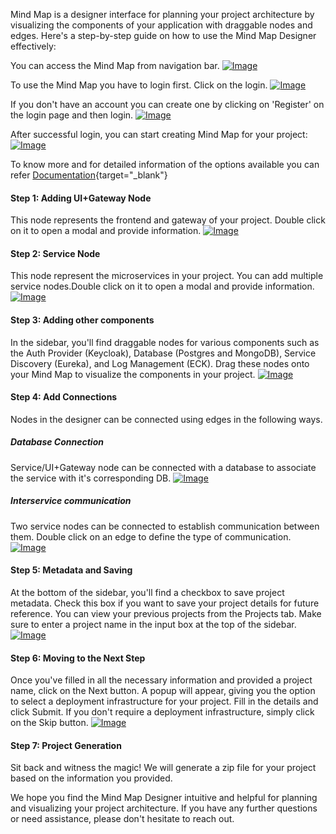 Mind Map is a designer interface for planning your project architecture by visualizing the components of your application with draggable nodes and edges. Here's a step-by-step guide on how to use the Mind Map Designer effectively:

You can access the Mind Map from navigation bar.
<a href="/Images/Navigatetomindmap.png" target="_blank"><img src="/Images/Navigatetomindmap.png" alt="Image"></a>

To use the Mind Map you have to login first. Click on the login.
<a href="/Images/Loginpage.png" target="_blank"><img src="/Images/Loginpage.png" alt="Image"></a>

If you don't have an account you can create one by clicking on 'Register' on the login page and then login.
<a href="/Images/Signup.png" target="_blank"><img src="/Images/Signup.png" alt="Image"></a>

After successful login, you can start creating Mind Map for your project:
<a href="/Images/Mindmappage.png" target="_blank"><img src="/Images/Mindmappage.png" alt="Image"></a>

To know more and for detailed information of the options available you can refer [Documentation](/Documentation/MindMap/mindMap/){target="_blank"}

#### Step 1: Adding UI+Gateway Node
This node represents the frontend and gateway of your project. Double click on it to open a modal and provide information.
<a href="/Images/UIgatewaynode.png" target="_blank"><img src="/Images/UIgatewaynode.png" alt="Image"></a>

#### Step 2: Service Node
This node represent the microservices in your project. You can add multiple service nodes.Double click on it to open a modal and provide information.
<a href="/Images/Servicenode.png" target="_blank"><img src="/Images/Servicenode.png" alt="Image"></a>

#### Step 3: Adding other components
In the sidebar, you'll find draggable nodes for various components such as the Auth Provider (Keycloak), Database (Postgres and MongoDB), Service Discovery (Eureka), and Log Management (ECK). Drag these nodes onto your Mind Map to visualize the components in your project.
<a href="/Images/Othercomponents.png" target="_blank"><img src="/Images/Othercomponents.png" alt="Image"></a>


#### Step 4: Add Connections
Nodes in the designer can be connected using edges in the following ways.
##### Database Connection
Service/UI+Gateway node can be connected with a database to associate the service with it's corresponding DB.
<a href="/Images/Edges.png" target="_blank"><img src="/Images/Edges.png" alt="Image"></a>

##### Interservice communication
Two service nodes can be connected to establish communication between them. Double click on an edge to define the type of communication.
<a href="/Images/Addingcommunication.png" target="_blank"><img src="/Images/Addingcommunication.png" alt="Image"></a>

#### Step 5: Metadata and Saving
At the bottom of the sidebar, you'll find a checkbox to save project metadata. Check this box if you want to save your project details for future reference. You can view your previous projects from the Projects tab. Make sure to enter a project name in the input box at the top of the sidebar.
<a href="/Images/Nextbutton.png" target="_blank"><img src="/Images/Nextbutton.png" alt="Image"></a>

#### Step 6: Moving to the Next Step
Once you've filled in all the necessary information and provided a project name, click on the Next button. A popup will appear, giving you the option to select a deployment infrastructure for your project. Fill in the details and click Submit. If you don't require a deployment infrastructure, simply click on the Skip button.
<a href="/Images/Deployinfra.png" target="_blank"><img src="/Images/Deployinfra.png" alt="Image"></a>

#### Step 7: Project Generation
Sit back and witness the magic! We will generate a zip file for your project based on the information you provided.

We hope you find the Mind Map Designer intuitive and helpful for planning and visualizing your project architecture. If you have any further questions or need assistance, please don't hesitate to reach out. 